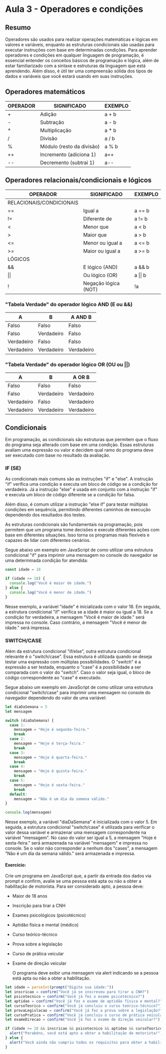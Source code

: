 # Aula 3 - Operadores e condições

## Resumo
Operadores são usados para realizar operações matemáticas e lógicas em valores e variáveis, enquanto as estruturas condicionais são usadas para executar instruções com base em determinadas condições. Para aprender operadores e condições em qualquer linguagem de programação, é essencial entender os conceitos básicos de programação e lógica, além de estar familiarizado com a sintaxe e estruturas da linguagem que está aprendendo. Além disso, é útil ter uma compreensão sólida dos tipos de dados e variáveis que você estará usando em suas instruções.

## Operadores matemáticos

| OPERADOR | SIGNIFICADO | EXEMPLO |
| --- | --- | --- |
| + | Adição | a + b |
| - | Subtração | a - b |
| * | Multiplicação | a * b |
| / | Divisão | a / b |
| % | Módulo (resto da divisão) | a % b |
| ++ | Incremento (adiciona 1) | a++ |
| -- | Decremento (subtrai 1) | a-- |

## Operadores relacionais/condicionais e lógicos

| OPERADOR | SIGNIFICADO | EXEMPLO |
| --- | --- | --- |
| RELACIONAIS/CONDICIONAIS | | |
| == | Igual a | a == b |
| != | Diferente de | a != b |
| < | Menor que | a < b |
| > | Maior que | a > b |
| <= | Menor ou igual a | a <= b |
| >= | Maior ou igual a | a >= b |
| LÓGICOS | | |
| && | E lógico (AND) | a && b |
| &#124;&#124; | Ou lógico (OR) | a &#124;&#124; b |
| ! | Negação lógica (NOT) | !a |

### "Tabela Verdade" do operador lógico AND (E ou &&)

| A | B | A AND B |
| --- | --- | --- |
| Falso | Falso | Falso |
| Falso | Verdadeiro | Falso |
| Verdadeiro | Falso | Falso |
| Verdadeiro | Verdadeiro | Verdadeiro |

### "Tabela Verdade" do operador lógico OR (OU ou ||)

| A | B | A OR B |
| --- | --- | --- |
| Falso | Falso | Falso |
| Falso | Verdadeiro | Verdadeiro |
| Verdadeiro | Falso | Verdadeiro |
| Verdadeiro | Verdadeiro | Verdadeiro |

## Condicionais

Em programação, as condicionais são estruturas que permitem que o fluxo do programa seja alterado com base em uma condição. Essas estruturas avaliam uma expressão ou valor e decidem qual ramo do programa deve ser executado com base no resultado da avaliação.

### IF (SE)

As condicionais mais comuns são as instruções "if" e "else". A instrução "if" verifica uma condição e executa um bloco de código se a condição for verdadeira. Já a instrução "else" é usada em conjunto com a instrução "if" e executa um bloco de código diferente se a condição for falsa.

Além disso, é comum utilizar a instrução "else if" para testar múltiplas condições em sequência, permitindo diferentes caminhos de execução dependendo dos resultados dos testes.

As estruturas condicionais são fundamentais na programação, pois permitem que um programa tome decisões e execute diferentes ações com base em diferentes situações. Isso torna os programas mais flexíveis e capazes de lidar com diferentes cenários.

Segue abaixo um exemplo em JavaScript de como utilizar uma estrutura condicional "if" para imprimir uma mensagem no console do navegador se uma determinada condição for atendida:

```js
const idade = 18

if (idade >= 18) {
  console.log("Você é maior de idade.")
} else {
  console.log("Você é menor de idade.")
}
```

Nesse exemplo, a variável "idade" é inicializada com o valor 18. Em seguida, a estrutura condicional "if" verifica se a idade é maior ou igual a 18. Se a condição for verdadeira, a mensagem "Você é maior de idade." será impressa no console. Caso contrário, a mensagem "Você é menor de idade." será impressa.

### SWITCH/CASE

Além da estrutura condicional "if/else", outra estrutura condicional relevante é o "switch/case". Essa estrutura é utilizada quando se deseja testar uma expressão com múltiplas possibilidades. O "switch" é a expressão a ser testada, enquanto o "case" é a possibilidade a ser comparada com o valor do "switch". Caso o valor seja igual, o bloco de código correspondente ao "case" é executado.

Segue abaixo um exemplo em JavaScript de como utilizar uma estrutura condicional "switch/case" para imprimir uma mensagem no console do navegador dependendo do valor de uma variável:

```js
let diaDaSemana = 5
let mensagem

switch (diaDaSemana) {
  case 1:
    mensagem = "Hoje é segunda-feira."
    break
  case 2:
    mensagem = "Hoje é terça-feira."
    break
  case 3:
    mensagem = "Hoje é quarta-feira."
    break
  case 4:
    mensagem = "Hoje é quinta-feira."
    break
  case 5:
    mensagem = "Hoje é sexta-feira."
    break
  default:
    mensagem = "Não é um dia da semana válido."
}

console.log(mensagem)
```

Nesse exemplo, a variável "diaDaSemana" é inicializada com o valor 5. Em seguida, a estrutura condicional "switch/case" é utilizada para verificar o valor dessa variável e armazenar uma mensagem correspondente na variável "mensagem". No caso do valor ser igual a 5, a mensagem "Hoje é sexta-feira." será armazenada na variável "mensagem" e impressa no console. Se o valor não corresponder a nenhum dos "cases", a mensagem "Não é um dia da semana válido." será armazenada e impressa.

#### Exercício:

Crie um programa em JavaScript que, a partir da entrada dos dados via prompt e confirm, avalie se uma pessoa está apta ou não a obter a habilitação de motorista. Para ser considerado apto, a pessoa deve:

- Maior de 18 anos
- Inscrição para tirar a CNH
- Exames psicológicos (psicotécnico)
- Aptidão física e mental (médico)
- Curso teórico-técnico
- Prova sobre a legislação
- Curso de prática veicular
- Exame de direção veicular

	O programa deve exibir uma mensagem via alert indicando se a pessoa está apta ou não a obter a habilitação.

```js
let idade = parseInt(prompt("Digite sua idade:"))
let inscricao = confirm("Você já se inscreveu para tirar a CNH?")
let psicotecnico = confirm("Você já fez o exame psicotécnico?")
let aptidao = confirm("Você já fez o exame de aptidão física e mental?")
let cursoTeorico = confirm("Você já concluiu o curso teórico-técnico?")
let provaLegislacao = confirm("Você já fez a prova sobre a legislação?")
let cursoPratica = confirm("Você já concluiu o curso de prática veicular?")
let exameDirecao = confirm("Você já fez o exame de direção veicular?")

if (idade >= 18 && inscricao && psicotecnico && aptidao && cursoTeorico && provaLegislacao && cursoPratica && exameDirecao) {
  alert("Parabéns, você está apto a obter a habilitação de motorista!")
} else {
  alert("Você ainda não cumpriu todos os requisitos para obter a habilitação de motorista.")
}
```
